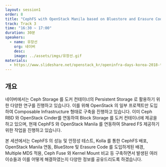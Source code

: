 ```yaml
---
layout: session1
order: 8
title: "CephFS with OpenStack Manila based on Bluestore and Erasure Code"
track: Track 3
time: "16:30 ~ 17:00"
duration: 30분
speakers:
  - name: 유장선
    org: 네이버
    desc: 
    image: ../assets/imgs/유장선.gif
materials:
  - https://www.slideshare.net/openstack_kr/openinfra-days-korea-2018-track-3-cephfs-with-openstack-manila-based-on-bluestore-and-erasure-code
---
```


## 개요

네이버에서는 Ceph Storage 를 도커 컨테이너의 Persistent Storage 로 활용하기 위한 다양한 연구를 진행하고 있습니다. 이를 위해 OpenStack 의 일부 프로젝트만 도입하여 Composable Infrastructure 형태로 구축을 진행하고 있습니다. 이미 Ceph RBD 와 OpenStack Cinder를 연동하여 Block Storage 를 도커 컨테이너에 제공을 하고 있으며, 현재 CephFS 와 OpenStack Manila 를 연동하여 Shared FS 제공하기 위한 작업을 진행하고 있습니다.

본 세션에서는 CephFS 의 성능 및 안정성 테스트, Kolla 를 통한 CephFS 배포, OpenStack Manila 연동, BlueStore 및 Erasure Code 를 도입하게된 배경, Multiple MDS 적용, Ceph Fuse 와 Kernel Mount 비교 등 구축하면서 발생된 여러 이슈들과 이를 어떻게 해결하였는지 다양한 정보를 공유드리도록 하겠습니다.
